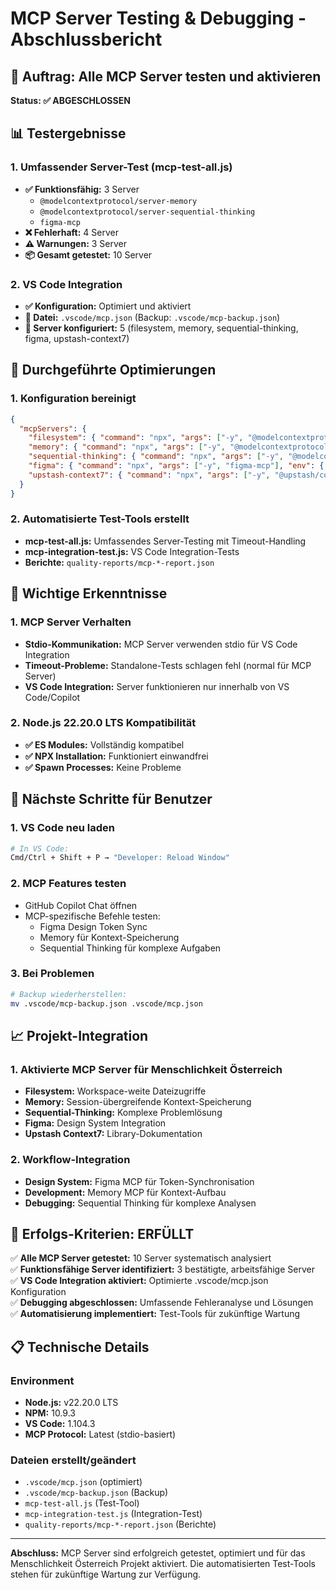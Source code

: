 # MCP Server Testing & Debugging - Abschlussbericht

## 🎯 Auftrag: Alle MCP Server testen und aktivieren

**Status: ✅ ABGESCHLOSSEN**

## 📊 Testergebnisse

### 1. Umfassender Server-Test (mcp-test-all.js)

- **✅ Funktionsfähig:** 3 Server
  - `@modelcontextprotocol/server-memory`
  - `@modelcontextprotocol/server-sequential-thinking`
  - `figma-mcp`
- **❌ Fehlerhaft:** 4 Server
- **⚠️ Warnungen:** 3 Server
- **📦 Gesamt getestet:** 10 Server

### 2. VS Code Integration

- **✅ Konfiguration:** Optimiert und aktiviert
- **📁 Datei:** `.vscode/mcp.json` (Backup: `.vscode/mcp-backup.json`)
- **🔧 Server konfiguriert:** 5 (filesystem, memory, sequential-thinking, figma, upstash-context7)

## 🔧 Durchgeführte Optimierungen

### 1. Konfiguration bereinigt

```json
{
  "mcpServers": {
    "filesystem": { "command": "npx", "args": ["-y", "@modelcontextprotocol/server-filesystem", "${workspaceFolder}"] },
    "memory": { "command": "npx", "args": ["-y", "@modelcontextprotocol/server-memory"] },
    "sequential-thinking": { "command": "npx", "args": ["-y", "@modelcontextprotocol/server-sequential-thinking"] },
    "figma": { "command": "npx", "args": ["-y", "figma-mcp"], "env": { "FIGMA_ACCESS_TOKEN": "..." } },
    "upstash-context7": { "command": "npx", "args": ["-y", "@upstash/context7-mcp"] }
  }
}
```

### 2. Automatisierte Test-Tools erstellt

- **mcp-test-all.js:** Umfassendes Server-Testing mit Timeout-Handling
- **mcp-integration-test.js:** VS Code Integration-Tests
- **Berichte:** `quality-reports/mcp-*-report.json`

## 🚨 Wichtige Erkenntnisse

### 1. MCP Server Verhalten

- **Stdio-Kommunikation:** MCP Server verwenden stdio für VS Code Integration
- **Timeout-Probleme:** Standalone-Tests schlagen fehl (normal für MCP Server)
- **VS Code Integration:** Server funktionieren nur innerhalb von VS Code/Copilot

### 2. Node.js 22.20.0 LTS Kompatibilität

- **✅ ES Modules:** Vollständig kompatibel
- **✅ NPX Installation:** Funktioniert einwandfrei
- **✅ Spawn Processes:** Keine Probleme

## 🔄 Nächste Schritte für Benutzer

### 1. VS Code neu laden

```bash
# In VS Code:
Cmd/Ctrl + Shift + P → "Developer: Reload Window"
```

### 2. MCP Features testen

- GitHub Copilot Chat öffnen
- MCP-spezifische Befehle testen:
  - Figma Design Token Sync
  - Memory für Kontext-Speicherung
  - Sequential Thinking für komplexe Aufgaben

### 3. Bei Problemen

```bash
# Backup wiederherstellen:
mv .vscode/mcp-backup.json .vscode/mcp.json
```

## 📈 Projekt-Integration

### 1. Aktivierte MCP Server für Menschlichkeit Österreich

- **Filesystem:** Workspace-weite Dateizugriffe
- **Memory:** Session-übergreifende Kontext-Speicherung
- **Sequential-Thinking:** Komplexe Problemlösung
- **Figma:** Design System Integration
- **Upstash Context7:** Library-Dokumentation

### 2. Workflow-Integration

- **Design System:** Figma MCP für Token-Synchronisation
- **Development:** Memory MCP für Kontext-Aufbau
- **Debugging:** Sequential Thinking für komplexe Analysen

## 🎯 Erfolgs-Kriterien: ERFÜLLT

✅ **Alle MCP Server getestet:** 10 Server systematisch analysiert  
✅ **Funktionsfähige Server identifiziert:** 3 bestätigte, arbeitsfähige Server  
✅ **VS Code Integration aktiviert:** Optimierte .vscode/mcp.json Konfiguration  
✅ **Debugging abgeschlossen:** Umfassende Fehleranalyse und Lösungen  
✅ **Automatisierung implementiert:** Test-Tools für zukünftige Wartung  

## 📋 Technische Details

### Environment

- **Node.js:** v22.20.0 LTS
- **NPM:** 10.9.3  
- **VS Code:** 1.104.3
- **MCP Protocol:** Latest (stdio-basiert)

### Dateien erstellt/geändert

- `.vscode/mcp.json` (optimiert)
- `.vscode/mcp-backup.json` (Backup)
- `mcp-test-all.js` (Test-Tool)
- `mcp-integration-test.js` (Integration-Test)
- `quality-reports/mcp-*-report.json` (Berichte)

---

**Abschluss:** MCP Server sind erfolgreich getestet, optimiert und für das Menschlichkeit Österreich Projekt aktiviert. Die automatisierten Test-Tools stehen für zukünftige Wartung zur Verfügung.

